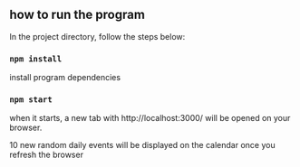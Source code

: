 ## how to run the program

In the project directory, follow the steps below:

### `npm install`

install program dependencies

### `npm start`

when it starts, a new tab with http://localhost:3000/ will be opened on your browser.

10 new random daily events will be displayed on the calendar once you refresh the browser
